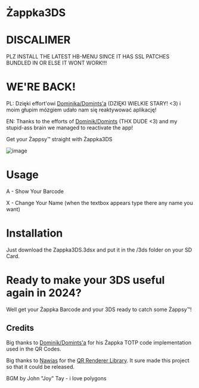 # Żappka3DS

# DISCALIMER 
PLZ INSTALL THE LATEST HB-MENU SINCE IT HAS SSL PATCHES BUNDLED IN OR ELSE IT WONT WORK!!!

# WE'RE BACK!
PL:
Dzięki effort'owi [Dominika/Domints'a](https://github.com/domints) (DZIĘKI WIELKIE STARY! <3) i moim głupim mózgiem udało nam się reaktywować aplikację!

EN:
Thanks to the efforts of [Dominik/Domints](https://github.com/domints) (THX DUDE <3) and my stupid-ass brain we managed to reactivate the app!

Get your Żappsy™ straight with Żappka3DS

![image](https://github.com/user-attachments/assets/929883cf-df87-43e1-a34d-33d94d3d4cda)


# Usage
A - Show Your Barcode

X - Change Your Name (when the textbox appears type there any name you want)

# Installation 
Just download the Zappka3DS.3dsx and put it in the /3ds folder on your SD Card.


# Ready to make your 3DS useful again in 2024?
Well get your Żappka Barcode and your 3DS ready to catch some Żappsy™!


## Credits
Big thanks to [Dominik/Domints'a](https://github.com/domints) for his Żappka TOTP code implementation used in the QR Codes.


Big thanks to [Nawias](https://github.com/Nawias) for the [QR Renderer Library](https://github.com/Nawias/love-qrcode). It sure made this project so that it could be released.

BGM by John "Joy" Tay - i love polygons





